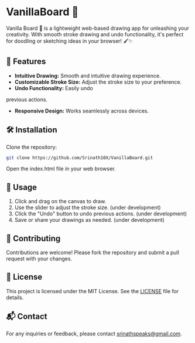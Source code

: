 # VanillaBoard 🎨

Vanilla Board 🎨 is a lightweight web-based drawing app for unleashing your creativity. With smooth stroke drawing and undo functionality, it's perfect for doodling or sketching ideas in your browser! 🖌️✨

## 🚀 Features

- **Intuitive Drawing:** Smooth and intuitive drawing experience.
- **Customizable Stroke Size:** Adjust the stroke size to your preference.
- **Undo Functionality:** Easily undo

previous actions.

- **Responsive Design:** Works seamlessly across devices.

## 🛠️ Installation

Clone the repository:

```bash
git clone https://github.com/Srinath10X/VanillaBoard.git
```

Open the index.html file in your web browser.

## 🎨 Usage

1. Click and drag on the canvas to draw.
2. Use the slider to adjust the stroke size. (under development)
3. Click the "Undo" button to undo previous actions. (under development)
4. Save or share your drawings as needed. (under development)

## 🤝 Contributing

Contributions are welcome! Please fork the repository and submit a pull request with your changes.

## 📝 License

This project is licensed under the MIT License. See the [LICENSE](LICENSE) file for details.

## 📬 Contact

For any inquiries or feedback, please contact srinathspeaks@gmail.com.
